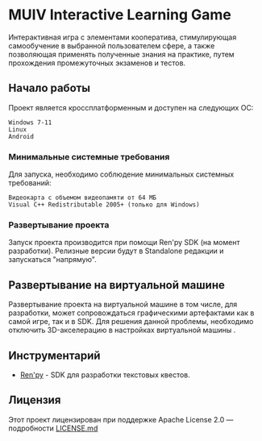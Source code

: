 # MUIV Interactive Learning Game

Интерактивная игра с элементами кооператива, стимулирующая самообучение в выбранной пользователем сфере, а также позволяющая применять полученные знания на практике, путем прохождения промежуточных экзаменов и тестов.

## Начало работы

Проект является кроссплатформенным и доступен на следующих ОС:

```
Windows 7-11
Linux
Android
```

### Минимальные системные требования

Для запуска, необходимо соблюдение минимальных системных требований:

```
Видеокарта с объемом видеопамяти от 64 МБ
Visual C++ Redistributable 2005+ (только для Windows)
```
### Развертывание проекта
Запуск проекта производится при помощи Ren'py SDK (на момент разработки). Релизные версии будут в Standalone редакции и запускаться "напрямую".

## Развертывание на виртуальной машине

Развертывание проекта на виртуальной машине в том числе, для разработки, может сопровождаться графическими артефактами как в самой игре, так и в SDK. Для решения данной проблемы, необходимо отключить 3D-акселерацию в настройках виртуальной машины .  

## Инструментарий

* [Ren'py](https://www.renpy.org/) - SDK для разработки текстовых квестов.


## Лицензия

Этот проект лицензирован при поддержке Apache License 2.0 — подробности [LICENSE.md](LICENSE.md) 

